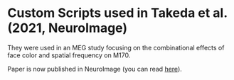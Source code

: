 # Custom Scripts used in Takeda et al. (2021, NeuroImage)
They were used in an MEG study focusing on the combinational effects of face color and spatial frequency on M170. 

Paper is now published in NeuroImage (you can read [here](https://doi.org/10.1016/j.neuroimage.2021.118325)).

